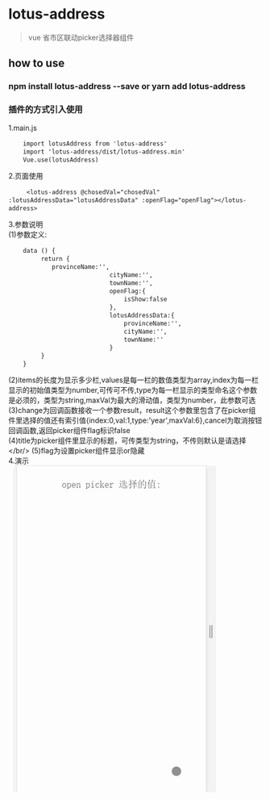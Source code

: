 # lotus-address

> vue 省市区联动picker选择器组件

## how to use 

### npm install lotus-address --save or yarn add lotus-address
### 插件的方式引入使用
1.main.js
```$xslt
    import lotusAddress from 'lotus-address'
    import 'lotus-address/dist/lotus-address.min'
    Vue.use(lotusAddress)
```
2.页面使用
```$xslt
     <lotus-address @chosedVal="chosedVal" :lotusAddressData="lotusAddressData" :openFlag="openFlag"></lotus-address>
```

3.参数说明 <br/>
(1)参数定义:<br/>
```$xslt
    data () {
         return {
            provinceName:'',
                            cityName:'',
                            townName:'',
                            openFlag:{
                                isShow:false
                            },
                            lotusAddressData:{
                                provinceName:'',
                                cityName:'',
                                townName:''
                            }
         }
    }
```

(2)items的长度为显示多少栏,values是每一栏的数值类型为array,index为每一栏显示的初始值类型为number,可传可不传,type为每一栏显示的类型命名这个参数是必须的，类型为string,maxVal为最大的滑动值，类型为number，此参数可选<br/>
(3)change为回调函数接收一个参数result，result这个参数里包含了在picker组件里选择的值还有索引值{index:0,val:1,type:'year',maxVal:6},cancel为取消按钮回调函数,返回picker组件flag标识false<br/>
(4)title为picker组件里显示的标题，可传类型为string，不传则默认是请选择</br/>
(5)flag为设置picker组件显示or隐藏<br/>
4.演示 <br/>
![lotusPicker](https://raw.githubusercontent.com/winglau14/lotusPackage/master/lotusPicker/1.gif)


